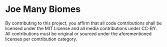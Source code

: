# Joe Many Biomes

By contributing to this project, you affirm that all code contributions shall be licensed under the MIT License and all media contributions under CC-BY. All contributions must be original or sourced under the aforementioned licenses per contribution category.
